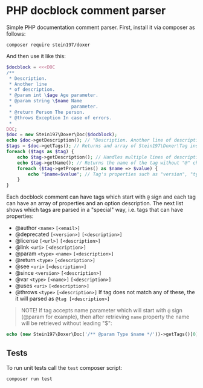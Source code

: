 # PHP docblock comment parser
Simple PHP documentation comment parser. First, install it via composer as follows:
```
composer require stein197/doxer
```
And then use it like this:
```php
$docblock = <<<DOC
/**
 * Description.
 * Another line
 * of description.
 * @param int \$age Age parameter.
 * @param string \$name Name
 *                      parameter.
 * @return Person The person.
 * @throws Exception In case of errors.
 * 
DOC;
$doc = new Stein197\Doxer\Doc($docblock);
echo $doc->getDescription(); // "Description. Another line of description."
$tags = $doc->getTags(); // Returns and array of Stein197\Doxer\Tag instances
foreach ($tags as $tag) {
	echo $tag->getDescription(); // Handles multiple lines of description
	echo $tag->getName(); // Returns the name of the tag without "@" char
	foreach ($tag->getProperties() as $name => $value) {
		echo "$name=$value"; // Tag's properties such as "version", "type", etc.
	}
}
```
Each docblock comment can have tags which start with `@` sign and each tag can have an array of properties and an option description. The next list shows which tags are parsed in a "special" way, i.e. tags that can have properties:
- @author `<name>` `[<email>]`
- @deprecated `[<version>]` `[<description>]`
- @license `[<url>]` `[<description>]`
- @link `<uri>` `[<description>]`
- @param `<type>` `<name>` `[<description>]`
- @return `<type>` `[<description>]`
- @see `<uri>` `[<description>]`
- @since `<version>` `[<description>]`
- @var `<type>` `[<name>]` `[<description>]`
- @uses `<uri>` `[<description>]`
- @throws `<type>` `[<description>]`
If tag does not match any of these, the it will parsed as `@tag [<description>]`

> NOTE! If tag accepts name parameter which will start with `@` sign (@param for example), then after retrieving `name` property the name will be retrieved without leading "$":
```php
echo (new Stein197\Doxer\Doc('/** @param Type $name */'))->getTags()[0]->getProperties()['name']; // "name"
```

## Tests
To run unit tests call the `test` composer script:
```
composer run test
```
